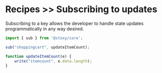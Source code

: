 # Recipes >> Subscribing to updates

Subscribing to a key allows the developer to handle state updates programmatically in any way desired.

```js copy
import { sub } from '@stoxy/core';

sub("shoppingcart", updateItemCount);

function updateItemCount(e) {
    write("itemcount", e.data.length);
}
```


